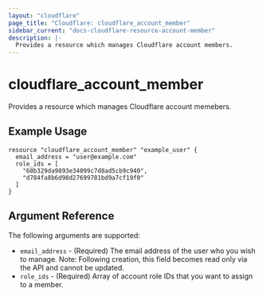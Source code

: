 ```yaml
---
layout: "cloudflare"
page_title: "Cloudflare: cloudflare_account_member"
sidebar_current: "docs-cloudflare-resource-account-member"
description: |-
  Provides a resource which manages Cloudflare account members.
---
```


# cloudflare_account_member

Provides a resource which manages Cloudflare account memebers.

## Example Usage

```hcl
resource "cloudflare_account_member" "example_user" {
  email_address = "user@example.com"
  role_ids = [
    "68b329da9893e34099c7d8ad5cb9c940",
    "d784fa8b6d98d27699781bd9a7cf19f0"
  ]
}
```

## Argument Reference

The following arguments are supported:

* `email_address` - (Required) The email address of the user who you wish to manage. Note: Following creation, this field becomes read only via the API and cannot be updated.
* `role_ids` - (Required) Array of account role IDs that you want to assign to a member.

